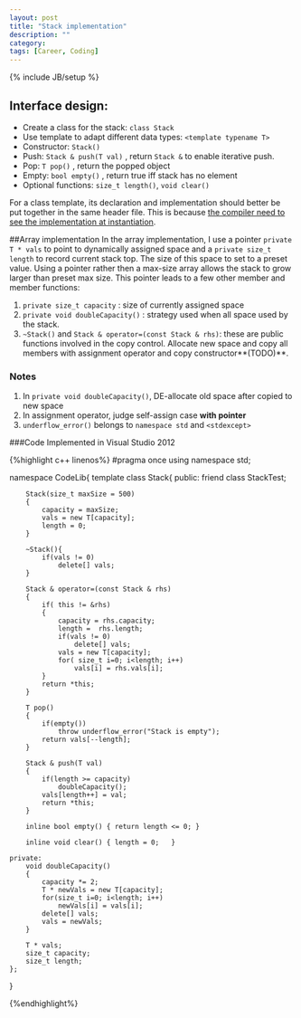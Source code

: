 ```yaml
---
layout: post
title: "Stack implementation"
description: ""
category: 
tags: [Career, Coding]
---
```

{% include JB/setup %}
## Interface design:

* Create a class for the stack: `class Stack`
* Use template to adapt different data types: `<template typename T>`
* Constructor: `Stack()`
* Push: `Stack & push(T val)` , return `Stack &` to enable iterative push.
* Pop: `T pop()` , return the popped object
* Empty: `bool empty()` , return true iff stack has no element
* Optional functions: `size_t length()`, `void clear()`

For a class template, its declaration and implementation should better be put together in the same header file. This is because [the compiler need to see the implementation at instantiation](http://stackoverflow.com/questions/495021/why-can-templates-only-be-implemented-in-the-header-file).

##Array implementation
In the array implementation, I use a pointer `private T * vals` to point to dynamically assigned space and a `private size_t length` to record current stack top. The size of this space to set to a preset value. Using a pointer rather then a max-size array allows the stack to grow larger than preset max size. This pointer leads to a few other member and member functions:

1. `private size_t capacity` : size of currently assigned space
2. `private void doubleCapacity()` : strategy used when all space used by the stack. 
3. `~Stack()` and `Stack & operator=(const Stack & rhs)`: these are public functions involved in the copy control. Allocate new space and copy all members with assignment operator and copy constructor**(TODO)**. 

### Notes
1. In `private void doubleCapacity()`, DE-allocate old space after copied to new space
2. In assignment operator, judge self-assign case **with pointer**
3. `underflow_error()` belongs to `namespace std` and `<stdexcept>`

###Code
Implemented in Visual Studio 2012

{%highlight c++ linenos%}
#pragma once
using namespace std;

namespace CodeLib{
	template<typename T>
	class Stack{
	public:
		friend class StackTest;

		Stack(size_t maxSize = 500)
		{
			capacity = maxSize;
			vals = new T[capacity];
			length = 0;
		}

		~Stack(){ 
			if(vals != 0) 
				delete[] vals;
		}

		Stack & operator=(const Stack & rhs)
		{
			if( this != &rhs)
			{
				capacity = rhs.capacity;
				length =  rhs.length;
				if(vals != 0)
					delete[] vals;
				vals = new T[capacity];
				for( size_t i=0; i<length; i++)
					vals[i] = rhs.vals[i];
			}
			return *this;
		}

		T pop()
		{
			if(empty())
				throw underflow_error("Stack is empty");
			return vals[--length];
		}

		Stack & push(T val)
		{
			if(length >= capacity)
				doubleCapacity();
			vals[length++] = val;
			return *this;
		}

		inline bool empty() { return length <= 0; }

		inline void clear() { length = 0;	}

	private:
		void doubleCapacity()
		{
			capacity *= 2;
			T * newVals = new T[capacity];
			for(size_t i=0; i<length; i++)
				newVals[i] = vals[i];
			delete[] vals;
			vals = newVals;
		}

		T * vals;
		size_t capacity;
		size_t length;
	};
}

{%endhighlight%}
